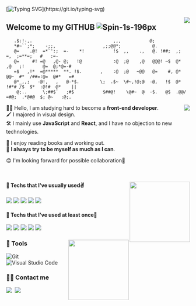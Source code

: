 [![Typing SVG](https://readme-typing-svg.herokuapp.com?font=Anton&size=30&color=5B7683&width=550&lines=Hello%2C+I'm++Juhwan+Lee+(*%CB%8A%E1%B5%95%CB%8B*)%EF%BE%89;I'm+a+front-end+developer+who+always+tries)](https://git.io/typing-svg)

<img align='right' src="https://hits.seeyoufarm.com/api/count/incr/badge.svg?url=https%3A%2F%2Fgithub.com%2FJuhwanLeeKR&count_bg=%238D9C9F&title_bg=%232F2929&icon=mailchimp.svg&icon_color=%23FFFFFF&title=WELCOME&edge_flat=false)](https://github.com/JuhwanLeeKR">

## Welcome to my GITHUB ![Spin-1s-196px](https://user-images.githubusercontent.com/87694150/162137332-caf80bca-22bb-458c-b3da-9ccdbbc640c7.svg)


```
   .$:!-,.                               ,,,           @;                                       
   *#~``;*;    -;;,                  ,;;@@*;            @.                                       
   @=    .@!  =*`':;  =-    *!           !$  ,,    .,   @. !##;  ,;       =,  ;=**=;   #   :=-   
   @=     #! =@   ,@- @;   !@            :@  ;@    ,@   @@@! ~$  @*  ,@   ;!       @=  @;*@=-#   
   =$   ,!*  =@*****  **. !$.       ,    :@  ;@   ~@@   @=    #, @*  @@~  #*  /##=:@=  @#*   =#   
   @*_,,;   -@!,   ,   @-*$.        \;  .$~  \#~,!@;@  -@,   !$  @* !#*# /$  $*  :@!#  @*    ||   
    @;..      \;##$`   ;#$           $##@!    \@#~  @  -$.   @$  .@@/  =#@;  .*@#@  $; @~   :@;.   
```
<img align='right' src="http://mazassumnida.wtf/api/v2/generate_badge?boj=dev_juhwan">


<div>

  
🧑‍💻 Hello, I am studying hard to become a __front-end developer__.<br/>
🖌️ I majored in visual design. <br/>
🛠️ I mainly use __JavaScript__ and __React__, and I have no objection to new technologies.


📖 I enjoy reading books and working out. <br/>
💪 __I always try to be myself as much as I can__.

😊 I'm looking forward for possible collaboration🎉

  
<br/>
  
</div>




  
<!--  -->

<div align='left'>

<img align='right' src="https://github-readme-stats.vercel.app/api/top-langs/?username=juhwanleekr&show_icons=true&hide_border=true&title_color=004386&icon_color=004386&layout=compact&theme=tokyonight" height="165">
  

#### 📍 Techs that I've usually used✌️
  
<img src="https://img.shields.io/badge/html5-E34F26?style=for-the-badge&logo=html5&logoColor=white">
<img src="https://img.shields.io/badge/CSS-1572B6?style=for-the-badge&logo=CSS3&logoColor=white">
<img src="https://img.shields.io/badge/JavaScript-f7ea00?style=for-the-badge&logo=JavaScript&logoColor=black">
<img src="https://img.shields.io/badge/Python-3766AB?style=for-the-badge&logo=Python&logoColor=white"/>
<img src="https://img.shields.io/badge/react-blueviolet?style=for-the-badge&logo=react&logoColor=white">
<br/>
  
  #### 📍 Techs that I've used at least once🙂
  
<img src="https://img.shields.io/badge/jQuery-0769AD?style=for-the-badge&logo=jQuery&logoColor=white"/>
<img src="https://img.shields.io/badge/Flask-00c6d1?style=for-the-badge&logo=Flask&logoColor=white"/>
<img src="https://img.shields.io/badge/Sass-CC6699?style=for-the-badge&logo=Sass&logoColor=white"/>
<img src="https://img.shields.io/badge/AWS%20EC2-232F3E?style=for-the-badge&logo=AmazonAWS&logoColor=white"/>
<img src="https://img.shields.io/badge/MongoDB-47A248?style=for-the-badge&logo=MongoDB&logoColor=white"/>
  
  
</div>
  
<div align='left'>
<img align='right' src="https://github-readme-stats.vercel.app/api?username=juhwanleekr&border_color=000000&theme=tokyonight" height="165">
  

  

  
### 🔨 Tools
  
![Git](https://img.shields.io/badge/Git-F05032.svg?&style=for-the-badge&logo=Git&logoColor=white)
![Visual Studio Code](https://img.shields.io/badge/VSCode-007ACC.svg?&style=for-the-badge&logo=Visual%20Studio%20Code&logoColor=white)

### 🧑‍💻 Contact me  
  
<a href="https://velog.io/@leejuhwan"><img src="https://img.shields.io/badge/Tech%20Blog-11B48A?style=for-the-badge&logo=Velog&logoColor=white&link=https://velog.io/@leejuhwan"/></a>&nbsp;
<a href="mailto:dev.juhwanlee@gmail.com"><img src="https://img.shields.io/badge/Gmail-d14836?style=for-the-badge&logo=Gmail&logoColor=white&link=dev.juhwanlee@gmail.com"/></a>

</div>
<!-- ![trophy](https://github-profile-trophy.vercel.app/?username=juhwanleekr) -->
  

  

